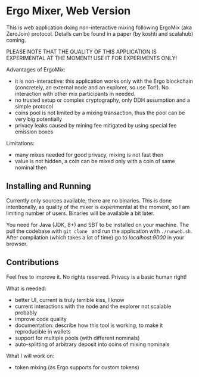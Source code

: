 # Ergo Mixer, Web Version 

This is web application doing non-interactive mixing following ErgoMix (aka ZeroJoin) protocol. Details can be found in a paper (by koshti and scalahub) coming.

PLEASE NOTE THAT THE QUALITY OF THIS APPLICATION IS EXPERIMENTAL AT THE MOMENT! USE IT FOR EXPERIMENTS ONLY!

Advantages of ErgoMix:
 * it is non-interactive: this application works only with the Ergo blockchain (concretely, an external node and an explorer, so use Tor!). No interaction with other mix participants in needed.
 * no trusted setup or complex cryptography, only DDH assumption and a simple protocol 
 * coins pool is not limited by a mixing transaction, thus the pool can be very big potentially
 * privacy leaks caused by mining fee mitigated by using special fee emission boxes 

Limitations:
 * many mixes needed for good privacy, mixing is not fast then
 * value is not hidden, a coin can be mixed only with a coin of same nominal then

## Installing and Running

Currently only sources available; there are no binaries. This is done intentionally, as quality of the mixer is experimental at the moment, so I am limiting number of users. 
Binaries will be available a bit later.

You need for Java (JDK, 8+) and SBT to be installed on your machine. The pull the codebase with `git clone ` and run the application with `./runweb.sh`. After compilation (which takes a lot of time) 
go to *localhost:9000* in your browser.

## Contributions

Feel free to improve it. No rights reserved. Privacy is a basic human right!

What is needed:

* better UI, current is truly terrible kiss, I know
* current interactions with the node and the explorer not scalable probably
* improve code quality
* documentation: describe how this tool is working, to make it reproducible in wallets
* support for multiple pools (with different nominals)
* auto-splitting of arbitrary deposit into coins of mixing nominals

What I will work on:
* token mixing (as Ergo supports for custom tokens)



